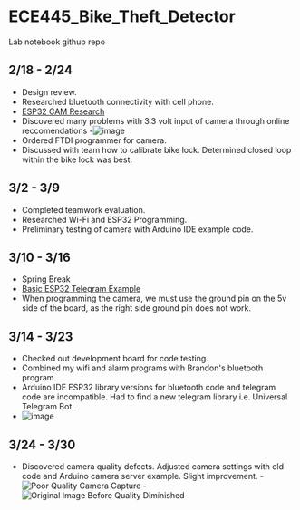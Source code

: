 # ECE445_Bike_Theft_Detector
Lab notebook github repo
## 2/18 - 2/24
- Design review.
- Researched bluetooth connectivity with cell phone.
- [ESP32 CAM Research](https://randomnerdtutorials.com/esp32-cam-ai-thinker-pinout/)
- Discovered many problems with 3.3 volt input of camera through online reccomendations
-![image](https://github.com/natasha-sherlock/ECE445_Bike_Theft_Detector/assets/156775876/11ba540a-e1da-436e-9d32-f363bf612222)
- Ordered FTDI programmer for camera.
- Discussed with team how to calibrate bike lock. Determined closed loop within the bike lock was best.
## 3/2 - 3/9
- Completed teamwork evaluation.
- Researched Wi-Fi and ESP32 Programming.
- Preliminary testing of camera with Arduino IDE example code.
## 3/10 - 3/16 
- Spring Break
- [Basic ESP32 Telegram Example](https://www.youtube.com/watch?v=v36c7-s3jvA&t=270s&ab_channel=ViralScience-ThehomeofCreativity)
- When programming the camera, we must use the ground pin on the 5v side of the board, as the right side ground pin does not work.
## 3/14 - 3/23
- Checked out development board for code testing.
- Combined my wifi and alarm programs with Brandon's bluetooth program.  
- Arduino IDE ESP32 library versions for bluetooth code and telegram code are incompatible. Had to find a new telegram library i.e. Universal Telegram Bot.
- ![image](https://github.com/natasha-sherlock/ECE445_Bike_Theft_Detector/assets/156775876/6de475d4-0aa1-428e-9315-8eb3531c7928)
## 3/24 - 3/30
- Discovered camera quality defects. Adjusted camera settings with old code and Arduino camera server example. Slight improvement.
-![Poor Quality Camera Capture](https://github.com/natasha-sherlock/ECE445_Bike_Theft_Detector/assets/156775876/2093caae-9c16-4ee8-aee6-8bf0e01d49a0)
-![Original Image Before Quality Diminished](https://github.com/natasha-sherlock/ECE445_Bike_Theft_Detector/assets/156775876/36271505-35a5-44d9-821f-e741b687f039)
